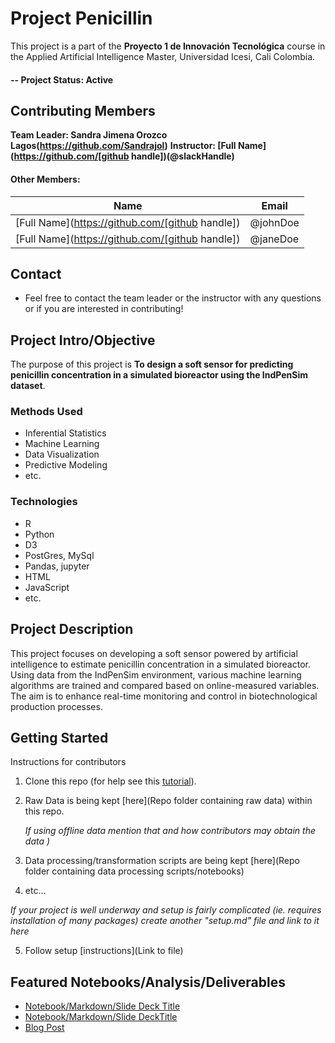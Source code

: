 # Project Penicillin

This project is a part of the **Proyecto 1 de Innovación Tecnológica** course in the Applied Artificial Intelligence Master, Universidad Icesi, Cali Colombia.

#### -- Project Status: Active

## Contributing Members

**Team Leader: Sandra Jimena Orozco Lagos(https://github.com/Sandrajol)**
**Instructor: [Full Name](https://github.com/[github handle])(@slackHandle)**

#### Other Members:

| Name                                            | Email    |
| ----------------------------------------------- | -------- |
| [Full Name](https://github.com/[github handle]) | @johnDoe |
| [Full Name](https://github.com/[github handle]) | @janeDoe |

## Contact

- Feel free to contact the team leader or the instructor with any questions or if you are interested in contributing!

## Project Intro/Objective

The purpose of this project is **To design a soft sensor for predicting penicillin concentration in a simulated bioreactor using the IndPenSim dataset**.

### Methods Used

- Inferential Statistics
- Machine Learning
- Data Visualization
- Predictive Modeling
- etc.

### Technologies

- R
- Python
- D3
- PostGres, MySql
- Pandas, jupyter
- HTML
- JavaScript
- etc.

## Project Description

This project focuses on developing a soft sensor powered by artificial intelligence to estimate penicillin concentration in a simulated bioreactor. Using data from the IndPenSim environment, various machine learning algorithms are trained and compared based on online-measured variables. The aim is to enhance real-time monitoring and control in biotechnological production processes.

## Getting Started

Instructions for contributors

1. Clone this repo (for help see this [tutorial](https://help.github.com/articles/cloning-a-repository/)).
2. Raw Data is being kept [here](Repo folder containing raw data) within this repo.

   _If using offline data mention that and how contributors may obtain the data )_

3. Data processing/transformation scripts are being kept [here](Repo folder containing data processing scripts/notebooks)
4. etc...

_If your project is well underway and setup is fairly complicated (ie. requires installation of many packages) create another "setup.md" file and link to it here_

5. Follow setup [instructions](Link to file)

## Featured Notebooks/Analysis/Deliverables

- [Notebook/Markdown/Slide Deck Title](link)
- [Notebook/Markdown/Slide DeckTitle](link)
- [Blog Post](link)

